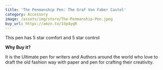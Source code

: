 ```yaml
---
title: 'The Penmanship Pen: The Graf Von Faber Castel'
category: Accessory
image: /assets/img/store/The-Penmanship-Pen.jpeg
buy_url: https://amzn.to/33p4yqR
---
```

This pen has 5 star comfort and 5 star control 

**Why Buy it?**

It is the Ultimate pen for writers and Authors around the world who love to draft the old fashion way with paper and pen for crafting their creativity.
